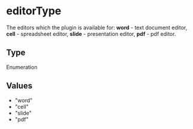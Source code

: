 # editorType

The editors which the plugin is available for:**word** - text document editor,**cell** - spreadsheet editor,**slide** - presentation editor,**pdf** - pdf editor.

## Type

Enumeration

## Values

- "word"
- "cell"
- "slide"
- "pdf"
